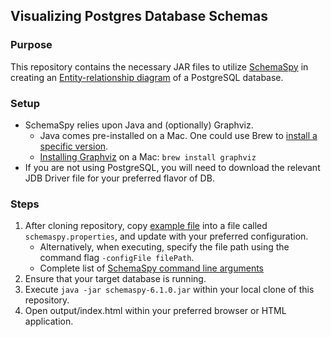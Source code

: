 ## Visualizing Postgres Database Schemas

### Purpose

This repository contains the necessary JAR files to utilize [SchemaSpy](http://schemaspy.org/) in creating an [Entity-relationship diagram](https://en.wikipedia.org/wiki/Entity%E2%80%93relationship_model) of a PostgreSQL database.

### Setup

- SchemaSpy relies upon Java and (optionally) Graphviz.
  - Java comes pre-installed on a Mac. One could use Brew to [install a specific version](https://medium.com/w-logs/installing-java-11-on-macos-with-homebrew-7f73c1e9fadf).
  - [Installing Graphviz](http://www.graphviz.org/download/) on a Mac: `brew install graphviz`
- If you are not using PostgreSQL, you will need to download the relevant JDB Driver file for your preferred flavor of DB.


### Steps

1. After cloning repository, copy [example file](./schemaspy.properties.example) into a file called `schemaspy.properties`, and update with your preferred configuration.
    - Alternatively, when executing, specify the file path using the command flag `-configFile filePath`.
    - Complete list of [SchemaSpy command line arguments](https://schemaspy.readthedocs.io/en/latest/configuration/commandline.html#commandline)
1. Ensure that your target database is running.
1. Execute `java -jar schemaspy-6.1.0.jar` within your local clone of this repository.
1. Open output/index.html within your preferred browser or HTML application.